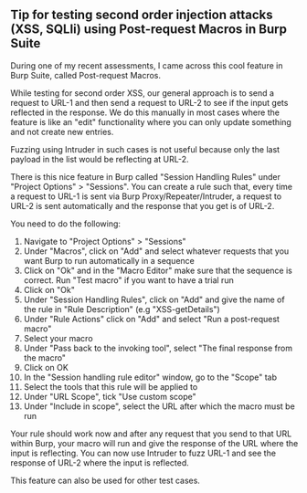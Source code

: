 ## Tip for testing second order injection attacks (XSS, SQLIi) using Post-request Macros in Burp Suite

 
During one of my recent assessments, I came across this cool feature in Burp Suite, called Post-request Macros.

While testing for second order XSS, our general approach is to send a request to URL-1 and then send a request to URL-2 to see if the input gets reflected in the response. We do this manually in most cases where the feature is like an "edit" functionality where you can only update something and not create new entries.

Fuzzing using Intruder in such cases is not useful because only the last payload in the list would be reflecting at URL-2.

There is this nice feature in Burp called "Session Handling Rules" under "Project Options" > "Sessions". You can create a rule such that, every time a request to URL-1 is sent via Burp Proxy/Repeater/Intruder, a request to URL-2 is sent automatically and the response that you get is of URL-2.

You need to do the following:
1. Navigate to "Project Options" > "Sessions"
2. Under "Macros", click on "Add" and select whatever requests that you want Burp to run automatically in a sequence
3. Click on "Ok" and in the "Macro Editor" make sure that the sequence is correct. Run "Test macro" if you want to have a trial run
4. Click on "Ok"
5. Under "Session Handling Rules", click on "Add" and give the name of the rule in "Rule Description" (e.g "XSS-getDetails")
6. Under "Rule Actions" click on "Add" and select "Run a post-request macro"
7. Select your macro
8. Under "Pass back to the invoking tool", select "The final response from the macro"
9. Click on OK
10. In the "Session handling rule editor" window, go to the "Scope" tab
11. Select the tools that this rule will be applied to
12. Under "URL Scope", tick "Use custom scope"
13. Under "Include in scope", select the URL after which the macro must be run

Your rule should work now and after any request that you send to that URL within Burp, your macro will run and give the response of the URL where the input is reflecting. You can now use Intruder to fuzz URL-1 and see the response of URL-2 where the input is reflected.

This feature can also be used for other test cases.
